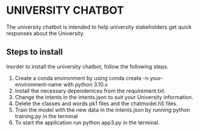 # UNIVERSITY CHATBOT
The university chatbot is intended to help university stakeholders get quick responses about the University.
## Steps to install
Inorder to install the university chatbot, follow the following steps.
1. Create a conda environment by using conda create -n your-environment-name with python 3.10.x
2. Install the necessary dependenices from the requirement.txt.
3. Change the intents in the intents.json to suit your University information.
4. Delete the classes and words pk1 files and the chatmodel.h5 files.
5. Train the model with the new data in the intents.json by running python training.py in the terminal
6. To start the application run python app3.py in the terminal.

